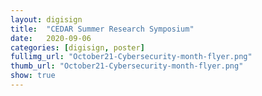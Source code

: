 ```yaml
---
layout: digisign
title:  "CEDAR Summer Research Symposium"
date:   2020-09-06
categories: [digisign, poster]
fullimg_url: "October21-Cybersecurity-month-flyer.png"
thumb_url: "October21-Cybersecurity-month-flyer.png"
show: true
---
```

